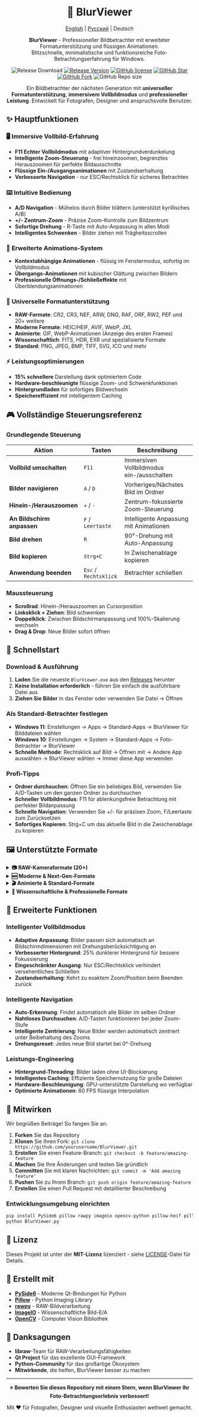 <h1 align="center">📸 BlurViewer</h1>
<div align="center">

[English](./README.md) | [Русский](./README.ru.md) | Deutsch

**BlurViewer** - Professioneller Bildbetrachter mit erweiteter Formatunterstützung und flüssigen Animationen.  
Blitzschnelle, minimalistische und funktionsreiche Foto-Betrachtungserfahrung für Windows.

![Release Download](https://img.shields.io/github/downloads/amtiYo/BlurViewer/total?style=flat-square)
[![Release Version](https://img.shields.io/github/v/release/amtiYo/BlurViewer?style=flat-square)](https://github.com/amtiYo/BlurViewer/releases/latest)
[![GitHub license](https://img.shields.io/github/license/amtiYo/BlurViewer?style=flat-square)](LICENSE)
[![GitHub Star](https://img.shields.io/github/stars/amtiYo/BlurViewer?style=flat-square)](https://github.com/amtiYo/BlurViewer/stargazers)
[![GitHub Fork](https://img.shields.io/github/forks/amtiYo/BlurViewer?style=flat-square)](https://github.com/amtiYo/BlurViewer/network/members)
![GitHub Repo size](https://img.shields.io/github/repo-size/amtiYo/BlurViewer?style=flat-square&color=3cb371)

Ein Bildbetrachter der nächsten Generation mit **universeller Formatunterstützung**, **immersivem Vollbildmodus** und **professioneller Leistung**. Entwickelt für Fotografen, Designer und anspruchsvolle Benutzer.
</div>

## ✨ Hauptfunktionen

### 🖥️ **Immersive Vollbild-Erfahrung**
- **F11 Echter Vollbildmodus** mit adaptiver Hintergrundverdunkelung
- **Intelligente Zoom-Steuerung** - frei hineinzoomen, begrenztes Herauszoomen für perfekte Bildausschnitte
- **Flüssige Ein-/Ausgangsanimationen** mit Zustandserhaltung
- **Verbesserte Navigation** - nur ESC/Rechtsklick für sicheres Betrachten

### ⌨️ **Intuitive Bedienung**
- **A/D Navigation** - Mühelos durch Bilder blättern (unterstützt kyrillisches А/В)
- **+/- Zentrum-Zoom** - Präzise Zoom-Kontrolle zum Bildzentrum
- **Sofortige Drehung** - R-Taste mit Auto-Anpassung in allen Modi
- **Intelligentes Schwenken** - Bilder ziehen mit Trägheitsscrollen

### 🎨 **Erweiterte Animations-System**
- **Kontextabhängige Animationen** - flüssig im Fenstermodus, sofortig im Vollbildmodus
- **Übergangs-Animationen** mit kubischer Glättung zwischen Bildern
- **Professionelle Öffnungs-/Schließeffekte** mit Überblendungsanimationen

### 📁 **Universelle Formatunterstützung**
- **RAW-Formate**: CR2, CR3, NEF, ARW, DNG, RAF, ORF, RW2, PEF und 20+ weitere
- **Moderne Formate**: HEIC/HEIF, AVIF, WebP, JXL
- **Animierte**: GIF, WebP-Animationen (Anzeige des ersten Frames)
- **Wissenschaftlich**: FITS, HDR, EXR und spezialisierte Formate
- **Standard**: PNG, JPEG, BMP, TIFF, SVG, ICO und mehr

### ⚡ **Leistungsoptimierungen**
- **15% schnellere** Darstellung dank optimiertem Code
- **Hardware-beschleunigte** flüssige Zoom- und Schwenkfunktionen
- **Hintergrundladen** für sofortiges Bildwechseln
- **Speichereffizient** mit intelligentem Caching

## 🎮 Vollständige Steuerungsreferenz

### Grundlegende Steuerung
| Aktion | Tasten | Beschreibung |
|--------|--------|--------------|
| **Vollbild umschalten** | `F11` | Immersiven Vollbildmodus ein-/ausschalten |
| **Bilder navigieren** | `A` / `D` | Vorheriges/Nächstes Bild im Ordner |
| **Hinein-/Herauszoomen** | `+` / `-` | Zentrum-fokussierte Zoom-Steuerung |
| **An Bildschirm anpassen** | `F` / `Leertaste` | Intelligente Anpassung mit Animationen |
| **Bild drehen** | `R` | 90°-Drehung mit Auto-Anpassung |
| **Bild kopieren** | `Strg+C` | In Zwischenablage kopieren |
| **Anwendung beenden** | `Esc` / `Rechtsklick` | Betrachter schließen |

### Maussteuerung
- **Scrollrad**: Hinein-/Herauszoomen an Cursorposition
- **Linksklick + Ziehen**: Bild schwenken
- **Doppelklick**: Zwischen Bildschirmanpassung und 100%-Skalierung wechseln
- **Drag & Drop**: Neue Bilder sofort öffnen

## 🚀 Schnellstart

### Download & Ausführung
1. **Laden** Sie die neueste `BlurViewer.exe` aus den [Releases](https://github.com/amtiYo/BlurViewer/releases/latest) herunter
2. **Keine Installation erforderlich** - führen Sie einfach die ausführbare Datei aus
3. **Ziehen Sie Bilder** in das Fenster oder verwenden Sie Datei → Öffnen

### Als Standard-Betrachter festlegen
- **Windows 11**: Einstellungen → Apps → Standard-Apps → BlurViewer für Bilddateien wählen
- **Windows 10**: Einstellungen → System → Standard-Apps → Foto-Betrachter → BlurViewer
- **Schnelle Methode**: Rechtsklick auf Bild → Öffnen mit → Andere App auswählen → BlurViewer wählen → Immer diese App verwenden

### Profi-Tipps
- **Ordner durchsuchen**: Öffnen Sie ein beliebiges Bild, verwenden Sie A/D-Tasten um den ganzen Ordner zu durchsuchen
- **Schneller Vollbildmodus**: F11 für ablenkungsfreie Betrachtung mit perfekter Bildanpassung
- **Schnelle Navigation**: Verwenden Sie +/- für präzisen Zoom, F/Leertaste zum Zurücksetzen
- **Sofortiges Kopieren**: Strg+C um das aktuelle Bild in die Zwischenablage zu kopieren

## 🖼️ Unterstützte Formate

<details>
<summary><strong>📷 RAW-Kameraformate (20+)</strong></summary>

- **Canon**: CR2, CR3
- **Nikon**: NEF
- **Sony**: ARW
- **Adobe**: DNG
- **Fujifilm**: RAF
- **Olympus**: ORF
- **Panasonic**: RW2
- **Pentax**: PEF, PTX
- **Samsung**: SRW
- **Sigma**: X3F
- **Minolta**: MRW
- **Kodak**: DCR, KDC
- **Epson**: ERF
- **Mamiya**: MEF
- **Leaf**: MOS
- **Phase One**: IIQ
- **Red**: R3D
- **Hasselblad**: 3FR, FFF
</details>

<details>
<summary><strong>🆕 Moderne & Next-Gen-Formate</strong></summary>

- **HEIC/HEIF**: Apple Photos-Format mit vollständigen Metadaten
- **AVIF**: Next-Generation-Format mit überlegener Kompression
- **WebP**: Googles effizientes Web-Format (statisch & animiert)
- **JXL**: JPEG XL für zukunftssichere Archivierung
</details>

<details>
<summary><strong>🎬 Animierte & Standard-Formate</strong></summary>

- **Animiert**: GIF, WebP (Anzeige des ersten Frames)
- **Standard**: PNG, JPEG/JPG, BMP, TIFF/TIF
- **Vektor**: SVG (gerasterte Anzeige)
- **Legacy**: ICO, XBM, XPM, PBM, PGM, PPM
</details>

<details>
<summary><strong>🔬 Wissenschaftliche & Professionelle Formate</strong></summary>

- **Astronomie**: FITS-Dateien
- **HDR**: HDR, EXR (hoher Dynamikbereich)
- **Design**: PSD (Photoshop-Ebenen, teilweise Unterstützung)
- **Medizin**: DICOM (grundlegende Unterstützung)
</details>

## 🔧 Erweiterte Funktionen

### Intelligenter Vollbildmodus
- **Adaptive Anpassung**: Bilder passen sich automatisch an Bildschirmdimensionen mit Drehungsberücksichtigung an
- **Verbesserter Hintergrund**: 25% dunklerer Hintergrund für bessere Fokussierung
- **Eingeschränkter Ausgang**: Nur ESC/Rechtsklick verhindert versehentliches Schließen
- **Zustandserhaltung**: Kehrt zu exaktem Zoom/Position beim Beenden zurück

### Intelligente Navigation
- **Auto-Erkennung**: Findet automatisch alle Bilder im selben Ordner
- **Nahtloses Durchsuchen**: A/D-Tasten funktionieren bei jeder Zoom-Stufe
- **Intelligente Zentrierung**: Neue Bilder werden automatisch zentriert unter Beibehaltung des Zooms
- **Drehungsreset**: Jedes neue Bild startet bei 0°-Drehung

### Leistungs-Engineering
- **Hintergrund-Threading**: Bilder laden ohne UI-Blockierung
- **Intelligentes Caching**: Effiziente Speichernutzung für große Dateien
- **Hardware-Beschleunigung**: GPU-unterstützte Darstellung wo verfügbar
- **Optimierte Animationen**: 60 FPS flüssige Interpolation

## 🤝 Mitwirken

Wir begrüßen Beiträge! So fangen Sie an:

1. **Forken** Sie das Repository
2. **Klonen** Sie Ihren Fork: `git clone https://github.com/yourusername/BlurViewer.git`
3. **Erstellen** Sie einen Feature-Branch: `git checkout -b feature/amazing-feature`
4. **Machen** Sie Ihre Änderungen und testen Sie gründlich
5. **Committen** Sie mit klaren Nachrichten: `git commit -m 'Add amazing feature'`
6. **Pushen** Sie zu Ihrem Branch: `git push origin feature/amazing-feature`
7. **Erstellen** Sie einen Pull Request mit detaillierter Beschreibung

### Entwicklungsumgebung einrichten
```bash
pip install PySide6 pillow rawpy imageio opencv-python pillow-heif pillow-avif-plugin
python BlurViewer.py
```

## 📝 Lizenz

Dieses Projekt ist unter der **MIT-Lizenz** lizenziert - siehe [LICENSE](LICENSE)-Datei für Details.

## 🔗 Erstellt mit

- **[PySide6](https://doc.qt.io/qtforpython/)** - Moderne Qt-Bindungen für Python
- **[Pillow](https://pillow.readthedocs.io/)** - Python Imaging Library
- **[rawpy](https://github.com/letmaik/rawpy)** - RAW-Bildverarbeitung
- **[ImageIO](https://imageio.github.io/)** - Wissenschaftliche Bild-E/A
- **[OpenCV](https://opencv.org/)** - Computer Vision Bibliothek

## 🙏 Danksagungen

- **libraw**-Team für RAW-Verarbeitungsfähigkeiten
- **Qt Project** für das exzellente GUI-Framework
- **Python-Community** für das großartige Ökosystem
- **Mitwirkende**, die helfen, BlurViewer besser zu machen

---

<div align="center">

**⭐ Bewerten Sie dieses Repository mit einem Stern, wenn BlurViewer Ihr Foto-Betrachtungserlebnis verbessert!**

Mit ❤️ für Fotografen, Designer und visuelle Enthusiasten weltweit gemacht.

</div>
